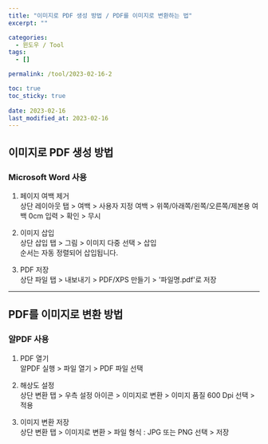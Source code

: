 ```yaml
---
title: "이미지로 PDF 생성 방법 / PDF를 이미지로 변환하는 법"
excerpt: ""

categories:
  - 윈도우 / Tool
tags:
  - []

permalink: /tool/2023-02-16-2

toc: true
toc_sticky: true
 
date: 2023-02-16
last_modified_at: 2023-02-16
---
```


## 이미지로 PDF 생성 방법

### Microsoft Word 사용

1) 페이지 여백 제거  
상단 레이아웃 탭 > 여백 > 사용자 지정 여백 > 위쪽/아래쪽/왼쪽/오른쪽/제본용 여백 0cm 입력 > 확인 > 무시

2) 이미지 삽입  
상단 삽입 탭 > 그림 > 이미지 다중 선택 > 삽입  
순서는 자동 정렬되어 삽입됩니다.

3) PDF 저장  
상단 파일 탭 > 내보내기 > PDF/XPS 만들기 > '파일명.pdf'로 저장

---

## PDF를 이미지로 변환 방법

### 알PDF 사용

1) PDF 열기  
알PDF 실행 > 파일 열기 > PDF 파일 선택

2) 해상도 설정  
상단 변환 탭 > 우측 설정 아이콘 > 이미지로 변환 > 이미지 품질 600 Dpi 선택 > 적용

3) 이미지 변환 저장  
상단 변환 탭 > 이미지로 변환 > 파일 형식 : JPG 또는 PNG 선택 > 저장
